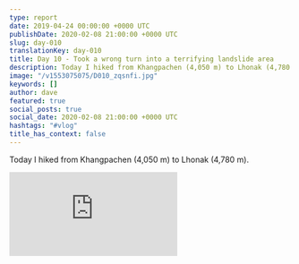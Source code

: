 ```yaml
---
type: report
date: 2019-04-24 00:00:00 +0000 UTC
publishDate: 2020-02-08 21:00:00 +0000 UTC
slug: day-010
translationKey: day-010
title: Day 10 - Took a wrong turn into a terrifying landslide area
description: Today I hiked from Khangpachen (4,050 m) to Lhonak (4,780 m).
image: "/v1553075075/D010_zqsnfi.jpg"
keywords: []
author: dave
featured: true
social_posts: true
social_date: 2020-02-08 21:00:00 +0000 UTC
hashtags: "#vlog"
title_has_context: false
---
```


Today I hiked from Khangpachen (4,050 m) to Lhonak (4,780 m).

<iframe class="youtube75" src="https://www.youtube.com/embed/AjspmuCvdHg" frameborder="0" allow="accelerometer; autoplay; encrypted-media; gyroscope; picture-in-picture" allowfullscreen></iframe>

